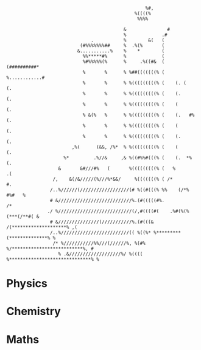 
                                                       %#,                                                     
                                                   %((((%                                                     
                                                    %%%%                                                      
                                                                                                              
                                               &               #                                              
                                               %             .#                                               
                                   .           %        &(   (                                                
                               (#%%%%%%%##     %  .%(%       (                                                
                              &...........%    %    *        (                                                
                                %%*****#%      %             (                                                
                                %#%%%%%(%      %     .%((#&  (   (##########*                                 
                                %       %      % %##(((((((% (  %............#                                
                                %       %      % %(((((((((% (    (. (    (.                                  
                                %       %      % %(((((((((% (    (.      (.                                  
                                %       %      % %(((((((((% (    (       (.                                  
                                % &(%   %      % %(((((((((% (    (.   #% (.                                  
                                %       %      % %(((((((((% (    (       (.                                  
                                %       %      % %(((((((((% (    (.      (.                                  
                            ,%(      (&&, /%*  % %(((((((((% (    (       (.                                  
                         %*         .%//&     ,& %((#%%#(((% (    (.  *%  (.                                  
                       &       &#///#%   (       %(((((((((% (   %         .(                                 
                     /,    &(/&/////(%///%*&&/     %(((((((% ( /*            #.                               
                    /..%//////(//////////////////(# %((#(((% %%    (/*%  #%#   %                              
                    # &///////////////////////////%.(#(((((#%.                  /*                            
                   ./ %///////////////////////////(/,#((((#(    .%#(%(%(***(/**#( &                           
                    # &///////////////(///////////%.(#(((& /(********************% ,(                         
                    /..%/////////////////////////(( %((%* %*********(**************% %                        
                     /* %///////////%%///(//////%, %(#% %/**************************%, #                      
                       % .&///////////////////%/ %(((( %******************************% %                     

   
   # Physics
   
   # Chemistry
   
   # Maths
